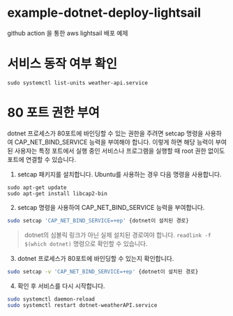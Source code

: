 # example-dotnet-deploy-lightsail
github action 을 통한 aws lightsail 배포 예제

# 서비스 동작 여부 확인
```
sudo systemctl list-units weather-api.service 
```

# 80 포트 권한 부여

dotnet 프로세스가 80포트에 바인딩할 수 있는 권한을 주려면 setcap 명령을 사용하여 CAP_NET_BIND_SERVICE 능력을 부여해야 합니다. 이렇게 하면 해당 능력이 부여된 사용자는 특정 포트에서 실행 중인 서비스나 프로그램을 실행할 때 root 권한 없이도 포트에 연결할 수 있습니다.

1. setcap 패키지를 설치합니다. Ubuntu를 사용하는 경우 다음 명령을 사용합니다.
```
sudo apt-get update
sudo apt-get install libcap2-bin
```

2. setcap 명령을 사용하여 CAP_NET_BIND_SERVICE 능력을 부여합니다.
```bash
sudo setcap 'CAP_NET_BIND_SERVICE=+ep' {dotnet이 설치된 경로}
```

> dotnet의 심볼릭 링크가 아닌 실제 설치된 경로여야 합니다. `readlink -f $(which dotnet)` 명령으로 확인할 수 있습니다.

3. dotnet 프로세스가 80포트에 바인딩할 수 있는지 확인합니다.
```bash
sudo setcap -v 'CAP_NET_BIND_SERVICE=+ep' {dotnet이 설치된 경로}
```

4. 확인 후 서비스를 다시 시작합니다.
```bash
sudo systemctl daemon-reload
sudo systemctl restart dotnet-weatherAPI.service
```